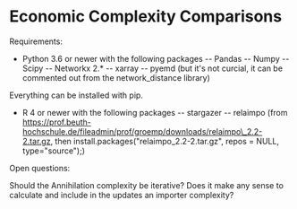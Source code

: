 # Economic Complexity Comparisons

Requirements:

- Python 3.6 or newer with the following packages
-- Pandas
-- Numpy
-- Scipy
-- Networkx 2.*
-- xarray
-- pyemd (but it's not curcial, it can be commented out from the network_distance library)

Everything can be installed with pip.

- R 4 or newer with the following packages
-- stargazer
-- relaimpo (from https://prof.beuth-hochschule.de/fileadmin/prof/groemp/downloads/relaimpo\_2.2-2.tar.gz, then install.packages("relaimpo_2.2-2.tar.gz", repos = NULL, type="source");)

Open questions:

Should the Annihilation complexity be iterative?
Does it make any sense to calculate and include in the updates an importer complexity?

